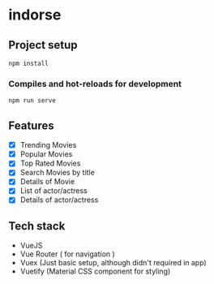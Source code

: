 # indorse 

## Project setup
```
npm install
```

### Compiles and hot-reloads for development
```
npm run serve
```

## Features

- [x] Trending Movies
- [x] Popular Movies
- [x] Top Rated Movies
- [x] Search Movies by title
- [x] Details of Movie
- [x] List of actor/actress
- [x] Details of actor/actress

## Tech stack

- VueJS
- Vue Router ( for navigation )
- Vuex (Just basic setup, although didn't required in app)
- Vuetify (Material CSS component for styling)